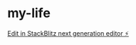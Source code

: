 # my-life

[Edit in StackBlitz next generation editor ⚡️](https://stackblitz.com/~/github.com/jokudasai-2/my-life)